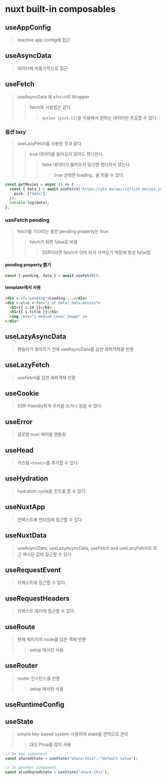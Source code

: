 # nuxt built-in composables

## useAppConfig

> reactive app config에 접근

## useAsyncData

> 데이터에 비동기적으로 접근

## useFetch

> useAsyncData 와 `$fetch`의 Wrapper
>
> > fetch와 사용법은 같다
> >
> > > `option {pick:[]}`을 이용해서 원하는 데이터만 추출할 수 있다.

### 옵션 lazy

> useLazyFetch를 사용한 것과 같다
>
> > true 데이터를 들어오지 않아도 렌더한다.
> >
> > > false 데이터가 들어오지 않으면 렌더하지 않는다.
> > >
> > > > true 상태면 loading.. 을 띄울 수 있다.

```ts
const getMovies = async () => {
  const { data } = await useFetch(`https://yts.mx/api/v2/list_movies.json?minimum_rating=8&sort_by=year/`, {
    pick: ["data"],
  });
  console.log(data);
};
```

### useFetch pending

> fetch를 기다리는 동안 pending property는 true
>
> > fetch가 되면 false로 바뀜
> >
> > > SSR이라면 fetch가 이미 되서 가져오기 때문에 항상 false임

#### pending property 뽑기

```ts
const { pending, data } = await useFetch();
```

#### template에서 사용

```html
<div v-if="pending">Loading....</div>
<div v-else v-for="i of data?.data.movies">
  <h1>{{ i.id }}</h1>
  <h1>{{ i.title }}</h1>
  <img :src="i.medium_cover_image" />
</div>
```

## useLazyAsyncData

> 핸들러가 찾아지기 전에 useAsyncData를 감싼 래퍼객체를 반환

## useLazyFetch

> useFetch를 감싼 래퍼객체 반환

## useCookie

> SSR-friendly하게 쿠키를 쓰거나 읽을 수 있다

## useError

> 글로벌 nuxt 에러를 핸들링

## useHead

> 커스텀 `<head/>`를 추가할 수 있다

## useHydration

> hydration cycle을 컨트롤 할 수 있다.

## useNuxtApp

> 컨텍스트에 런타임에 접근할 수 있다

## useNuxtData

> useAsyncData, useLazyAsyncData, useFetch and useLazyFetch의 최근 캐시된 값에 접근할 수 있다

## useRequestEvent

> 리퀘스트에 접근할 수 있다.

## useRequestHeaders

> 리퀘스트 헤더에 접근할 수 있다.

## useRoute

> 현재 페이지의 route를 담은 객체 반환
>
> > setup 에서만 사용

## useRouter

> router 인스턴스를 반환
>
> > setup 에서만 사용

## useRuntimeConfig

## useState

> simple key-based system 사용하여 state를 전역으로 관리
>
> > 대신 Pinia를 많이 사용

```ts
// In one component
const sharedState = useState("share-this", "default value");

// In another component
const alsoSharedState = useState("share-this");
```
